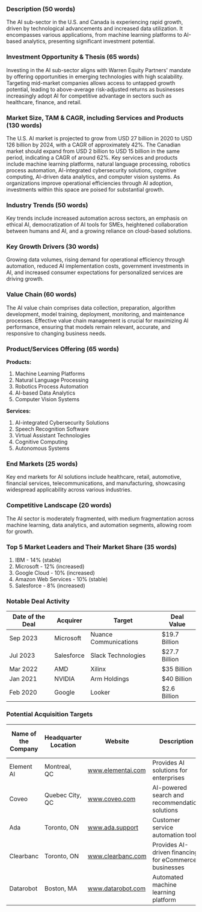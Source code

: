 ### Description (50 words)
The AI sub-sector in the U.S. and Canada is experiencing rapid growth, driven by technological advancements and increased data utilization. It encompasses various applications, from machine learning platforms to AI-based analytics, presenting significant investment potential.

### Investment Opportunity & Thesis (65 words)
Investing in the AI sub-sector aligns with Warren Equity Partners' mandate by offering opportunities in emerging technologies with high scalability. Targeting mid-market companies allows access to untapped growth potential, leading to above-average risk-adjusted returns as businesses increasingly adopt AI for competitive advantage in sectors such as healthcare, finance, and retail.

### Market Size, TAM & CAGR, including Services and Products (130 words)
The U.S. AI market is projected to grow from USD 27 billion in 2020 to USD 126 billion by 2024, with a CAGR of approximately 42%. The Canadian market should expand from USD 2 billion to USD 15 billion in the same period, indicating a CAGR of around 62%. Key services and products include machine learning platforms, natural language processing, robotics process automation, AI-integrated cybersecurity solutions, cognitive computing, AI-driven data analytics, and computer vision systems. As organizations improve operational efficiencies through AI adoption, investments within this space are poised for substantial growth.

### Industry Trends (50 words)
Key trends include increased automation across sectors, an emphasis on ethical AI, democratization of AI tools for SMEs, heightened collaboration between humans and AI, and a growing reliance on cloud-based solutions. 

### Key Growth Drivers (30 words)
Growing data volumes, rising demand for operational efficiency through automation, reduced AI implementation costs, government investments in AI, and increased consumer expectations for personalized services are driving growth.

### Value Chain (60 words)
The AI value chain comprises data collection, preparation, algorithm development, model training, deployment, monitoring, and maintenance processes. Effective value chain management is crucial for maximizing AI performance, ensuring that models remain relevant, accurate, and responsive to changing business needs.

### Product/Services Offering (65 words)
**Products:**
1. Machine Learning Platforms
2. Natural Language Processing
3. Robotics Process Automation
4. AI-based Data Analytics
5. Computer Vision Systems

**Services:**
1. AI-integrated Cybersecurity Solutions
2. Speech Recognition Software
3. Virtual Assistant Technologies
4. Cognitive Computing
5. Autonomous Systems

### End Markets (25 words)
Key end markets for AI solutions include healthcare, retail, automotive, financial services, telecommunications, and manufacturing, showcasing widespread applicability across various industries.

### Competitive Landscape (20 words)
The AI sector is moderately fragmented, with medium fragmentation across machine learning, data analytics, and automation segments, allowing room for growth.

### Top 5 Market Leaders and Their Market Share (35 words)
1. IBM - 14% (stable)
2. Microsoft - 12% (increased)
3. Google Cloud - 10% (increased)
4. Amazon Web Services - 10% (stable)
5. Salesforce - 8% (increased)

### Notable Deal Activity
| Date of the Deal | Acquirer                   | Target                       | Deal Value     |
|-------------------|----------------------------|------------------------------|----------------|
| Sep 2023         | Microsoft                  | Nuance Communications        | $19.7 Billion  |
| Jul 2023         | Salesforce                 | Slack Technologies           | $27.7 Billion  |
| Mar 2022         | AMD                        | Xilinx                      | $35 Billion    |
| Jan 2021         | NVIDIA                     | Arm Holdings                 | $40 Billion    |
| Feb 2020         | Google                     | Looker                       | $2.6 Billion   |

### Potential Acquisition Targets
| Name of the Company     | Headquarter Location  | Website               | Description                                              | Most Recent Annual Revenues | # of Employees | Business Sub-Segments     | End-Markets                    |
|-------------------------|-----------------------|-----------------------|----------------------------------------------------------|------------------------------|----------------|---------------------------|---------------------------------|
| Element AI              | Montreal, QC          | www.elementai.com     | Provides AI solutions for enterprises                     | Est. $100 million            | 200            | AI Platforms              | Healthcare, Retail              |
| Coveo                   | Quebec City, QC       | www.coveo.com         | AI-powered search and recommendation solutions            | Est. $50 million             | 180            | Search Technologies       | E-commerce, Healthcare          |
| Ada                     | Toronto, ON           | www.ada.support       | Customer service automation tool                          | Est. $30 million             | 120            | Chatbots                  | Telecommunications, Retail      |
| Clearbanc               | Toronto, ON           | www.clearbanc.com     | Provides AI-driven financing for eCommerce businesses     | Est. $200 million            | 150            | Financial Services         | E-commerce, Retail              |
| Datarobot               | Boston, MA            | www.datarobot.com     | Automated machine learning platform                        | Est. $300 million            | 350            | ML Platforms              | Healthcare, Financial Services   |